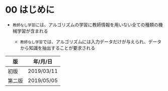 00 はじめに
==========

* `教師なし学習`には、アルゴリズムの学習に教師情報を用いない全ての種類の機械学習が含まれる

  * `教師なし学習`では、アルゴリズムには入力データだけが与えられ、データから知識を抽出することが要求される



| 版     | 年/月/日   |
| ------ | ---------- |
| 初版   | 2019/03/11 |
| 第二版 | 2019/05/05 |
